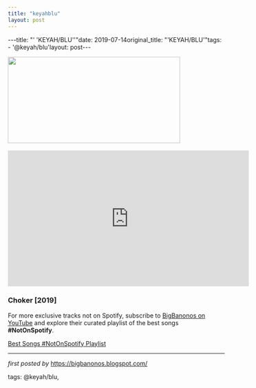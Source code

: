 ```yaml
---
title: "keyahblu"
layout: post
---
```

---title: "' 'KEYAH/BLU''"date: 2019-07-14original_title: "'KEYAH/BLU'"tags:  - '@keyah/blu'layout: post---<div class="separator" ><a href="https://media.pitchfork.com/photos/5d0b907fc612b8ddcd6635e0/2:1/w_790/KEYAH:BLU.jpg" imageanchor="1"><img border="0" src="https://media.pitchfork.com/photos/5d0b907fc612b8ddcd6635e0/2:1/w_790/KEYAH:BLU.jpg" width="400" height="200" data-original-width="790" data-original-height="395" /></a></div><br /><iframe width="560" height="315" src="https://www.youtube.com/embed/videoseries?list=PLtuNtuTatqI2yURbddAa-oQqQt31AyO12" frameborder="0" allow="accelerometer; autoplay; encrypted-media; gyroscope; picture-in-picture" allowfullscreen></iframe><br /><h3>Choker [2019]</h3><!--Subscribe and Playlist Links--><div>    <p>For more exclusive tracks not on Spotify, subscribe to <a href="https://www.youtube.com/@BigBanonos" target="_blank">BigBanonos on YouTube</a> and explore their curated playlist of the best songs <strong>#NotOnSpotify</strong>.</p>    <p><a href="https://www.youtube.com/playlist?list=PLtuNtuTatqI0kFahUCbtbfenC_ET5O_tr" target="_blank">Best Songs #NotOnSpotify Playlist<br /></a></p></div><hr /><p><em>first posted by</em> <a href="https://bigbanonos.blogspot.com/" rel="noopener" target="_new">https://bigbanonos.blogspot.com/</a></p><p>tags: @keyah/blu,</p>